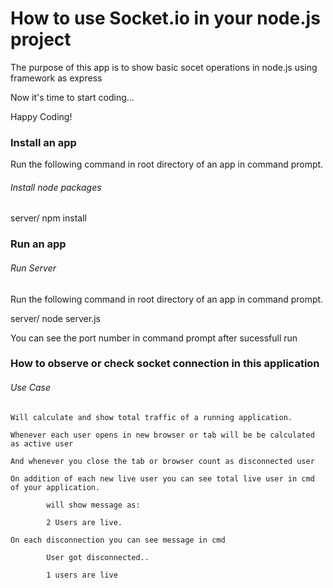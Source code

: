 How to use Socket.io in your node.js project
==============================================

The purpose of this app is to show basic socet operations in node.js using framework as express

Now it's time to start coding...

Happy Coding!


### Install an app

Run the following command in root directory of an app in command prompt.

###### *Install node packages*

server/ npm install

### Run an app

###### *Run Server*

Run the following command in root directory of an app in command prompt.

server/ node server.js

You can see the port number in command prompt after sucessfull run

### How to observe or check socket connection in this application

###### *Use Case*

	Will calculate and show total traffic of a running application.

	Whenever each user opens in new browser or tab will be be calculated as active user

	And whenever you close the tab or browser count as disconnected user

	On addition of each new live user you can see total live user in cmd of your application.

			will show message as:

			2 Users are live.

	On each disconnection you can see message in cmd

			User got disconnected..

			1 users are live



		